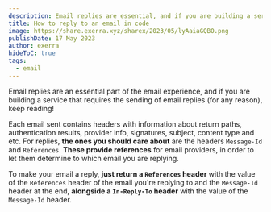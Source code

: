 ```yaml
---
description: Email replies are essential, and if you are building a service that requires the sending of email replies, this is for you.
title: How to reply to an email in code
image: https://share.exerra.xyz/sharex/2023/05/lyAaiaGQBO.png
publishDate: 17 May 2023
author: exerra
hideToC: true
tags:
  - email
---
```


Email replies are an essential part of the email experience, and if you are building a service that requires the sending of email replies (for any reason), keep reading!

Each email sent contains headers with information about return paths, authentication results, provider info, signatures, subject, content type and etc. For replies, **the ones you should care about** are the headers `Message-Id` and `References`. **These provide references** for email providers, in order to let them determine to which email you are replying.

To make your email a reply, **just return a `References` header** with the value of the `References` header of the email you're replying to and the `Message-Id` header at the end, **alongside a `In-Reply-To` header** with the value of the `Message-Id` header.